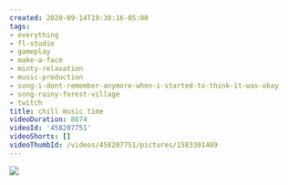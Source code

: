 ```yaml
---
created: 2020-09-14T19:30:16-05:00
tags:
- everything
- fl-studio
- gameplay
- make-a-face
- minty-relaxation
- music-production
- song-i-dont-remember-anymore-when-i-started-to-think-it-was-okay
- song-rainy-forest-village
- twitch
title: chill music time
videoDuration: 8074
videoId: '458207751'
videoShorts: []
videoThumbId: /videos/458207751/pictures/1583301409
---
```


![](20200915003016.jpg)

